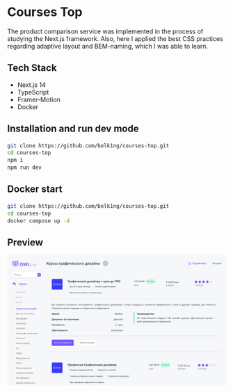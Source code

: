# Courses Top

The product comparison service was implemented in the process of studying the Next.js framework. Also, here I applied 
the best CSS practices regarding adaptive layout and BEM-naming, which I was able to learn.

## Tech Stack
- Next.js 14
- TypeScript
- Framer-Motion
- Docker

## Installation and run dev mode
```bash
git clone https://github.com/belk1ng/courses-top.git
cd courses-top
npm i
npm run dev
```

## Docker start
```bash
git clone https://github.com/belk1ng/courses-top.git
cd courses-top
docker compose up -d
```

## Preview
![Screenshot](./screenshot.png)

